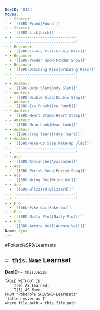 ```yaml
---
DexID: '0124'
Moves:
- - Starter
  - '[[SRD-Pound|Pound]]'
- - Starter
  - '[[SRD-Lick|Lick]]'
- - '---------------------------'
  - '---------------------------'
- - Beginner
  - '[[SRD-Lovely Kiss|Lovely Kiss]]'
- - Beginner
  - '[[SRD-Powder Snow|Powder Snow]]'
- - Beginner
  - '[[SRD-Draining Kiss|Draining Kiss]]'
- - '---------------------------'
  - '---------------------------'
- - Amateur
  - '[[SRD-Body Slam|Body Slam]]'
- - Amateur
  - '[[SRD-Double Slap|Double Slap]]'
- - Amateur
  - '[[SRD-Ice Punch|Ice Punch]]'
- - Amateur
  - '[[SRD-Heart Stamp|Heart Stamp]]'
- - Amateur
  - '[[SRD-Mean Look|Mean Look]]'
- - Amateur
  - '[[SRD-Fake Tears|Fake Tears]]'
- - Amateur
  - '[[SRD-Wake-Up Slap|Wake-Up Slap]]'
- - '---------------------------'
  - '---------------------------'
- - Ace
  - '[[SRD-Avalanche|Avalanche]]'
- - Ace
  - '[[SRD-Perish Song|Perish Song]]'
- - Ace
  - '[[SRD-Wring Out|Wring Out]]'
- - Ace
  - '[[SRD-Blizzard|Blizzard]]'
- - '---------------------------'
  - '---------------------------'
- - Pro
  - '[[SRD-Fake Out|Fake Out]]'
- - Pro
  - '[[SRD-Nasty Plot|Nasty Plot]]'
- - Pro
  - '[[SRD-Aurora Veil|Aurora Veil]]'
Name: Jynx
---
```


#PokeroleSRD/Learnsets

## `= this.Name` Learnset

**DexID:** `= this.DexID`

```dataview
TABLE WITHOUT ID
    T[0] AS Learned,
    T[1] AS Move
FROM "Pokerole SRD/SRD-Learnsets"
flatten moves as T
where file.path = this.file.path
```
